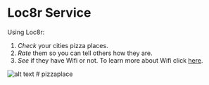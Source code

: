 <!DOCTYPE html>
<html>
    <body>
<h1> Loc8r Service </h1>

Using Loc8r:<div class="0">
1) <i>Check</i> your cities pizza places.
2) <i>Rate</i> them so you can tell others how they are.
3) <i>See</i> if they have Wifi or not.
To learn more about Wifi click <a href="https://en.wikipedia.org/wiki/Wi-Fi">here</a>.

<img src="https://static.pexels.com/photos/2232/vegetables-italian-pizza-restaurant.jpg" alt="alt text" title="Pizza" />
</body>
</html>
# pizzaplace
